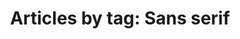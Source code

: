 ---
layout: blog_by_tag
title: 'Articles by tag: Sans serif'
tag: sansserif
permalink: /unilogos/sansserif/
---